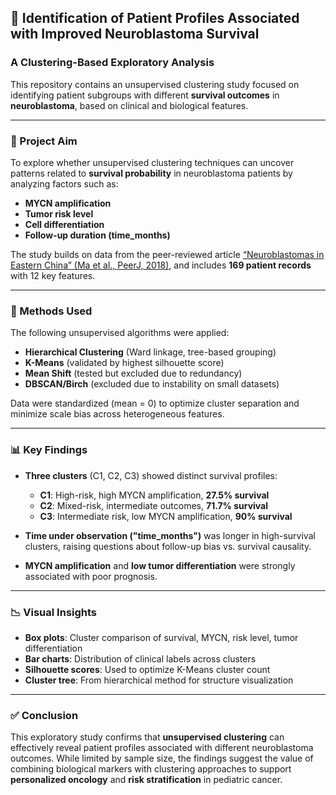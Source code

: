 
## 🧬 Identification of Patient Profiles Associated with Improved Neuroblastoma Survival

### A Clustering-Based Exploratory Analysis

This repository contains an unsupervised clustering study focused on identifying patient subgroups with different **survival outcomes** in **neuroblastoma**, based on clinical and biological features.

---

### 🎯 Project Aim

To explore whether unsupervised clustering techniques can uncover patterns related to **survival probability** in neuroblastoma patients by analyzing factors such as:

* **MYCN amplification**
* **Tumor risk level**
* **Cell differentiation**
* **Follow-up duration (time\_months)**

The study builds on data from the peer-reviewed article [“Neuroblastomas in Eastern China” (Ma et al., PeerJ, 2018)](https://peerj.com/articles/5665/), and includes **169 patient records** with 12 key features.

---

### 🧠 Methods Used

The following unsupervised algorithms were applied:

* **Hierarchical Clustering** (Ward linkage, tree-based grouping)
* **K-Means** (validated by highest silhouette score)
* **Mean Shift** (tested but excluded due to redundancy)
* **DBSCAN/Birch** (excluded due to instability on small datasets)

Data were standardized (mean = 0) to optimize cluster separation and minimize scale bias across heterogeneous features.

---

### 📊 Key Findings

* **Three clusters** (C1, C2, C3) showed distinct survival profiles:

  * **C1**: High-risk, high MYCN amplification, **27.5% survival**
  * **C2**: Mixed-risk, intermediate outcomes, **71.7% survival**
  * **C3**: Intermediate risk, low MYCN amplification, **90% survival**
* **Time under observation ("time\_months")** was longer in high-survival clusters, raising questions about follow-up bias vs. survival causality.
* **MYCN amplification** and **low tumor differentiation** were strongly associated with poor prognosis.

---

### 📉 Visual Insights

* **Box plots**: Cluster comparison of survival, MYCN, risk level, tumor differentiation
* **Bar charts**: Distribution of clinical labels across clusters
* **Silhouette scores**: Used to optimize K-Means cluster count
* **Cluster tree**: From hierarchical method for structure visualization

---

### ✅ Conclusion

This exploratory study confirms that **unsupervised clustering** can effectively reveal patient profiles associated with different neuroblastoma outcomes. While limited by sample size, the findings suggest the value of combining biological markers with clustering approaches to support **personalized oncology** and **risk stratification** in pediatric cancer.


